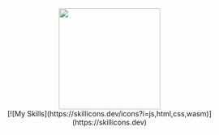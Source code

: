<div id="header" align="center">
  <img width="200" src="https://i.giphy.com/media/v1.Y2lkPTc5MGI3NjExazFwM3Bob3d2NXc5aHUzMW94dWEybjN5YTA3OWF2NXIzanNscWN5NiZlcD12MV9pbnRlcm5hbF9naWZfYnlfaWQmY3Q9Zw/UFGj6EYw5JhMQ/giphy.gif">
<!--   <div id="badges">
    https://img.shields.io/badge/telegram-blue?logo=telegram&logoColor=white&style=for-the-badge
  </div> -->
  <div>
    [![My Skills](https://skillicons.dev/icons?i=js,html,css,wasm)](https://skillicons.dev)
  </div>
</div>
